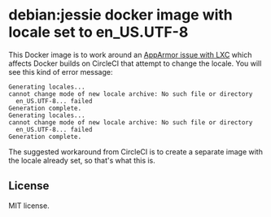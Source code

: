 # debian:jessie docker image with locale set to en_US.UTF-8

This Docker image is to work around an [AppArmor issue with LXC][apparmor-lxc] which affects Docker builds on CircleCI that attempt to change the locale.  You will see this kind of error message:

```
Generating locales...
cannot change mode of new locale archive: No such file or directory
  en_US.UTF-8... failed
Generation complete.
Generating locales...
cannot change mode of new locale archive: No such file or directory
  en_US.UTF-8... failed
Generation complete.
```

The suggested workaround from CircleCI is to create a separate image with the locale already set, so that's what this is.

[apparmor-lxc]: https://bugs.launchpad.net/ubuntu/+source/apparmor/+bug/969299

## License

MIT license.
